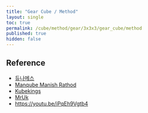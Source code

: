 ```yaml
---
title: "Gear Cube / Method"
layout: single
toc: true
permalink: /cube/method/gear/3x3x3/gear_cube/method
published: true
hidden: false
---
```


<head>
  <base target="_blank">
</head>



## Reference

- [듀나메스](https://youtu.be/ozOb0DbnnV0)
- [Manqube Manish Rathod](https://youtu.be/_Ehu1ELjLQQ)
- [Kubekings](https://youtu.be/YefSBqscdEY)
- [MrUk](https://youtu.be/KEMA7UfC2C0)
- <https://youtu.be/iPqEh9Vgtb4>
